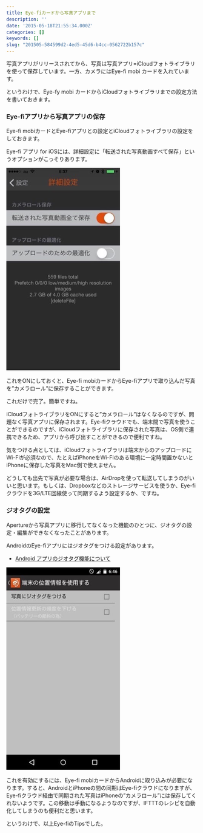 ```yaml
---
title: Eye-fiカードから写真アプリまで
description: ''
date: '2015-05-18T21:55:34.000Z'
categories: []
keywords: []
slug: "201505-584599d2-4ed5-45d6-b4cc-0562722b157c"
---
```

写真アプリがリリースされてから、写真は写真アプリ=iCloudフォトライブラリを使って保存しています。一方、カメラにはEye-fi mobi カードを入れています。

というわけで、Eye-fy mobi カードからiCloudフォトライブラリまでの設定方法を書いておきます。

### Eye-fiアプリから写真アプリの保存

Eye-fi mobiカードとEye-fiアプリとの設定とiCloudフォトライブラリの設定をしておきます。

Eye-fi アプリ for iOSには、詳細設定に「転送された写真動画すべて保存」というオプションがこっそりあります。

![](1__VXHTvMbpz6RSsH1Ek5RzBQ.jpeg)

これをONにしておくと、Eye-fi mobiカードからEye-fiアプリで取り込んだ写真を”カメラロール”に保存することができます。

これだけで完了。簡単ですね。

iCloudフォトライブラリをONにすると”カメラロール”はなくなるのですが、問題なく写真アプリに保存されます。Eye-fiクラウドでも、端末間で写真を使うことができるのですが、iCloudフォトライブラリに保存された写真は、OS側で連携できるため、アプリから呼び出すことができるので便利ですね。

気をつける点としては、iCloudフォトライブラリは端末からのアップロードにWi-Fiが必須なので、たとえばiPhoneをWi-Fiのある環境に一定時間置かないとiPhoneに保存した写真をMac側で使えません。

どうしても出先で写真が必要な場合は、AirDropを使って転送してしまうのがいいと思います。もしくは、Dropboxなどのストレージサービスを使うか、Eye-fiクラウドを3G/LTE回線使って同期するよう設定するか、ですね。

### ジオタグの設定

Apertureから写真アプリに移行してなくなった機能のひとつに、ジオタグの設定・編集ができなくなったことがあります。

AndroidのEye-fiアプリにはジオタグをつける設定があります。

*   [Android アプリのジオタグ機能について](http://jp.eyefi.com/company/blog/android)

![](1__anB3IesMYFtX4YpuebcgUw.jpeg)

これを有効にするには、Eye-fi mobiカードからAndroidに取り込みが必要になります。すると、AndroidとiPhoneの間の同期はEye-fiクラウドになりますが、Eye-fiクラウド経由で同期された写真はiPhoneの”カメラロール”には保存してくれないようです。この移動は手動になるようなのですが、IFTTTのレシピを自動化してしまうのも便利だと思います。

というわけで、以上Eye-fiのTipsでした。